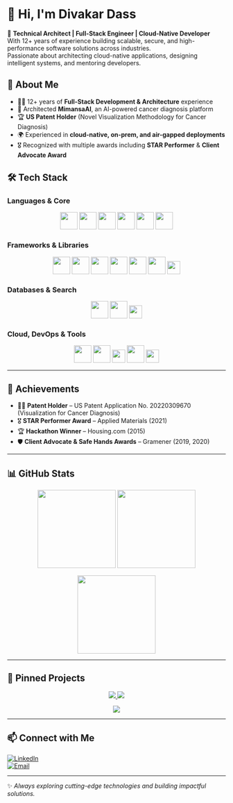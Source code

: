 # 👋 Hi, I'm Divakar Dass  

🚀 **Technical Architect | Full-Stack Engineer | Cloud-Native Developer**  
With 12+ years of experience building scalable, secure, and high-performance software solutions across industries.  
Passionate about architecting cloud-native applications, designing intelligent systems, and mentoring developers.  


## 🌟 About Me  
- 🧑‍💻 12+ years of **Full-Stack Development & Architecture** experience  
- 🧪 Architected **MimansaAI**, an AI-powered cancer diagnosis platform  
- 🏆 **US Patent Holder** (Novel Visualization Methodology for Cancer Diagnosis)  
- 🌍 Experienced in **cloud-native, on-prem, and air-gapped deployments**  
- 🎖️ Recognized with multiple awards including **STAR Performer** & **Client Advocate Award**  


## 🛠️ Tech Stack  

### Languages & Core
<p align="center">
  <img src="https://cdn.jsdelivr.net/gh/devicons/devicon/icons/python/python-original.svg" width="40px"/>
  <img src="https://cdn.jsdelivr.net/gh/devicons/devicon/icons/java/java-original.svg" width="40px"/>
  <img src="https://cdn.jsdelivr.net/gh/devicons/devicon/icons/javascript/javascript-original.svg" width="40px"/>
  <img src="https://cdn.jsdelivr.net/gh/devicons/devicon/icons/mysql/mysql-original.svg" width="40px"/>
  <img src="https://cdn.jsdelivr.net/gh/devicons/devicon/icons/html5/html5-original.svg" width="40px"/>
  <img src="https://cdn.jsdelivr.net/gh/devicons/devicon/icons/css3/css3-original.svg" width="40px"/>
</p>

### Frameworks & Libraries  
<p align="center">
  <img src="https://cdn.jsdelivr.net/gh/devicons/devicon/icons/react/react-original.svg" width="40px"/>
  <img src="https://cdn.jsdelivr.net/gh/devicons/devicon/icons/redux/redux-original.svg" width="40px"/>
  <img src="https://cdn.jsdelivr.net/gh/devicons/devicon/icons/angularjs/angularjs-original.svg" width="40px"/>
  <img src="https://cdn.jsdelivr.net/gh/devicons/devicon/icons/nodejs/nodejs-original.svg" width="40px"/>
  <img src="https://cdn.jsdelivr.net/gh/devicons/devicon/icons/d3js/d3js-original.svg" width="40px"/>
  <img src="https://cdn.jsdelivr.net/gh/devicons/devicon/icons/flask/flask-original.svg" width="40px"/>
  <img src="https://img.shields.io/badge/FastAPI-009688?style=for-the-badge&logo=fastapi&logoColor=white" height="30px"/>
</p>

### Databases & Search  
<p align="center">
  <img src="https://cdn.jsdelivr.net/gh/devicons/devicon/icons/postgresql/postgresql-original.svg" width="40px"/>
  <img src="https://cdn.jsdelivr.net/gh/devicons/devicon/icons/elasticsearch/elasticsearch-original.svg" width="40px"/>
  <img src="https://img.shields.io/badge/Neo4j-018bff?style=for-the-badge&logo=neo4j&logoColor=white" height="30px"/>
</p>

### Cloud, DevOps & Tools  
<p align="center">
  <img src="https://cdn.jsdelivr.net/gh/devicons/devicon/icons/azure/azure-original.svg" width="40px"/>
  <img src="https://cdn.jsdelivr.net/gh/devicons/devicon/icons/docker/docker-original.svg" width="40px"/>
  <img src="https://img.shields.io/badge/OpenShift-EE0000?style=for-the-badge&logo=redhatopenshift&logoColor=white" height="30px"/>
  <img src="https://cdn.jsdelivr.net/gh/devicons/devicon/icons/jenkins/jenkins-original.svg" width="40px"/>
  <img src="https://img.shields.io/badge/RabbitMQ-FF6600?style=for-the-badge&logo=rabbitmq&logoColor=white" height="30px"/>
</p>


---

## 🏅 Achievements  
- 🧑‍🔬 **Patent Holder** – US Patent Application No. 20220309670 (Visualization for Cancer Diagnosis)  
- 🎖️ **STAR Performer Award** – Applied Materials (2021)  
- 🏆 **Hackathon Winner** – Housing.com (2015)  
- 🛡️ **Client Advocate & Safe Hands Awards** – Gramener (2019, 2020)  

---

## 📊 GitHub Stats  

<p align="center">
  <img src="https://github-readme-stats.vercel.app/api?username=divakardass&show_icons=true&theme=tokyonight" height="180px"/>
  <img src="https://github-readme-stats.vercel.app/api/top-langs/?username=divakardass&layout=compact&theme=tokyonight" height="180px"/>
</p>

<p align="center">
  <img src="https://streak-stats.demolab.com?user=divakardass&theme=tokyonight&hide_border=true" height="180px"/>
</p>

---

## 📌 Pinned Projects  

<p align="center">
  <a href="https://github.com/divakardass/project1">
    <img src="https://github-readme-stats.vercel.app/api/pin/?username=divakardass&repo=project1&theme=tokyonight" />
  </a>
  <a href="https://github.com/divakardass/project2">
    <img src="https://github-readme-stats.vercel.app/api/pin/?username=divakardass&repo=project2&theme=tokyonight" />
  </a>
</p>

<p align="center">
  <a href="https://github.com/divakardass/project3">
    <img src="https://github-readme-stats.vercel.app/api/pin/?username=divakardass&repo=project3&theme=tokyonight" />
  </a>
</p>

---

## 📫 Connect with Me  
[![LinkedIn](https://img.shields.io/badge/LinkedIn-0A66C2?style=for-the-badge&logo=linkedin&logoColor=white)](https://linkedin.com/in/divakardass)  
[![Email](https://img.shields.io/badge/Email-divakardass%40yahoo.com-red?style=for-the-badge&logo=gmail&logoColor=white)](mailto:divakardass@yahoo.com)  

---
✨ _Always exploring cutting-edge technologies and building impactful solutions._  
